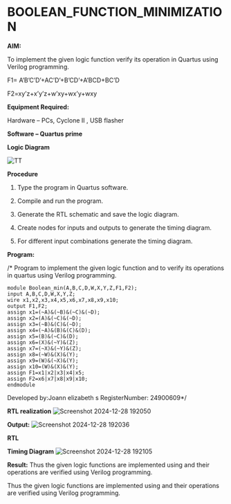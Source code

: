 # BOOLEAN_FUNCTION_MINIMIZATION

**AIM:**

To implement the given logic function verify its operation in Quartus using Verilog programming.

F1= A’B’C’D’+AC’D’+B’CD’+A’BCD+BC’D 

F2=xy’z+x’y’z+w’xy+wx’y+wxy

**Equipment Required:**

Hardware – PCs, Cyclone II , USB flasher

**Software – Quartus prime**

**Logic Diagram**

![TT](https://github.com/user-attachments/assets/1625ac0c-b392-4e61-8d64-5b41a0595efa)


**Procedure**

1.	Type the program in Quartus software.

2.	Compile and run the program.

3.	Generate the RTL schematic and save the logic diagram.

4.	Create nodes for inputs and outputs to generate the timing diagram.

5.	For different input combinations generate the timing diagram.


**Program:**

/* Program to implement the given logic function and to verify its operations in quartus using Verilog programming. 
```
module Boolean_min(A,B,C,D,W,X,Y,Z,F1,F2);
input A,B,C,D,W,X,Y,Z;
wire x1,x2,x3,x4,x5,x6,x7,x8,x9,x10;
output F1,F2;
assign x1=(~A)&(~B)&(~C)&(~D);
assign x2=(A)&(~C)&(~D);
assign x3=(~B)&(C)&(~D);
assign x4=(~A)&(B)&(C)&(D);
assign x5=(B)&(~C)&(D);
assign x6=(X)&(~Y)&(Z);
assign x7=(~X)&(~Y)&(Z);
assign x8=(~W)&(X)&(Y);
assign x9=(W)&(~X)&(Y);
assign x10=(W)&(X)&(Y);
assign F1=x1|x2|x3|x4|x5;
assign F2=x6|x7|x8|x9|x10;
endmodule
```

Developed by:Joann elizabeth s RegisterNumber: 24900609*/


**RTL realization**
![Screenshot 2024-12-28 192050](https://github.com/user-attachments/assets/37143d4f-e6f1-4ca6-a4e4-fc13c3ba4cfb)

**Output:**
![Screenshot 2024-12-28 192036](https://github.com/user-attachments/assets/1116bb39-f828-4bc9-849b-b5992bb625ad)


**RTL**

**Timing Diagram**
![Screenshot 2024-12-28 192105](https://github.com/user-attachments/assets/1dcf3336-b2fb-4415-b0de-6f33a39753cb)

**Result:**
Thus the given logic functions are implemented using and their operations are verified using Verilog programming.


Thus the given logic functions are implemented using and their operations are verified using Verilog programming.

